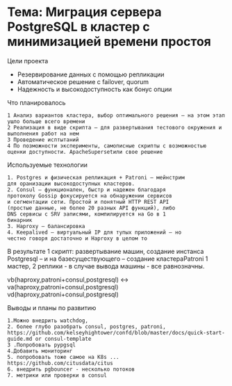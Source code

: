 # Тема: Миграция сервера PostgreSQL в кластер с минимизацией времени простоя #

Цели проекта
- Резервирование данных с помощью репликации
- Автоматическое решение с failover, quorum
- Надежность и высокодоступность как бонус опции

Что планировалось
```
1 Анализ вариантов кластера, выбор оптимального решения – на этом этап ушло больше всего времени
2 Реализация в виде скрипта – для развертывания тестового окружения и выполнения работ на нем
3 Проведение исптытаний
4 По позможности эксперименты, самописные скрипты с возможностью оценки доступности. ApacheSupersetили свое решение
```

Используемые технологии
```
1. Postgres и физическая репликация + Patroni – мейнстрим
для оранизации высокодоступных кластеров.
2. Consul – функционален, быстр и надежен благодаря
протоколу Gossip фокусируется на обнаружении сервисов
и сегментации сети. Простой и понятный HTTP REST API
(простые данные, не более 20 разных API функций), либо
DNS сервисы с SRV записями, компилируется на Go в 1
бинарник
3. Haproxy – балансировка
4. Keepalived – виртуальный IP для тупых приложений – но
честно говоря достаточно и Haproxy в целом то
```

В результате   1 скрипт: развертывание машин, создание инстанса Postgresql – и на базесуществующего – создание кластераPatroni
    1 мастер, 2 реплики - в случае вывода машины - все равнозначны.

vb(haproxy,patroni+consul,postgresql) <-> va(haproxy,patroni+consul,postgresql) vd(haproxy,patroni+consul,postgresql)

Выводы и планы по развитию
```
1.Можно внедрить watchdog,
2. более глубо разобрать consul, postgres, patroni, https://github.com/kelseyhightower/confd/blob/master/docs/quick-start-guide.md or consul-template
3 .Попробовать pypgsql
4.Добавить мониторинг
5. попробовать тоже самое на K8s ... https://github.com/citusdata/citus
6. внедрить pgbouncer - несколько потоков 
7. метрики или проверки в consul
```

